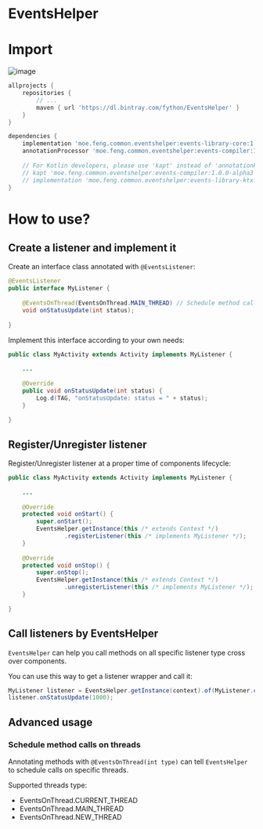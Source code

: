 EventsHelper
====

# Import

![image](https://api.bintray.com/packages/fython/EventsHelper/events-library-core/images/download.svg)

```groovy
allprojects {
    repositories {
        // ...
        maven { url 'https://dl.bintray.com/fython/EventsHelper' }
    }
}

dependencies {
    implementation 'moe.feng.common.eventshelper:events-library-core:1.0.0-alpha3'
    annotationProcessor 'moe.feng.common.eventshelper:events-compiler:1.0.0-alpha3'
    
    // For Kotlin developers, please use 'kapt' instead of 'annotationProcessor'
    // kapt 'moe.feng.common.eventshelper:events-compiler:1.0.0-alpha3'
    // implementation 'moe.feng.common.eventshelper:events-library-ktx:1.0.0-alpha3'
}
```

# How to use?

## Create a listener and implement it

Create an interface class annotated with `@EventsListener`:

```java
@EventsListener
public interface MyListener {
    
    @EventsOnThread(EventsOnThread.MAIN_THREAD) // Schedule method calls on main thread
    void onStatusUpdate(int status);
    
}
```

Implement this interface according to your own needs:

```java
public class MyActivity extends Activity implements MyListener {
    
    ...
    
    @Override
    public void onStatusUpdate(int status) {
        Log.d(TAG, "onStatusUpdate: status = " + status);
    }
    
}
```

## Register/Unregister listener

Register/Unregister listener at a proper time of components lifecycle:

```java
public class MyActivity extends Activity implements MyListener {
    
    ...
    
    @Override
    protected void onStart() {
        super.onStart();
        EventsHelper.getInstance(this /* extends Context */)
                .registerListener(this /* implements MyListener */);
    }
    
    @Override
    protected void onStop() {
        super.onStop();
        EventsHelper.getInstance(this /* extends Context */)
                .unregisterListener(this /* implements MyListener */);
    }
    
}
```

## Call listeners by EventsHelper

`EventsHelper` can help you call methods on all specific listener type cross over components.

You can use this way to get a listener wrapper and call it:

```java
MyListener listener = EventsHelper.getInstance(context).of(MyListener.class);
listener.onStatusUpdate(1000);
```

## Advanced usage

### Schedule method calls on threads

Annotating methods with `@EventsOnThread(int type)` can tell `EventsHelper` to schedule calls 
on specific threads.

Supported threads type:

- EventsOnThread.CURRENT_THREAD
- EventsOnThread.MAIN_THREAD
- EventsOnThread.NEW_THREAD